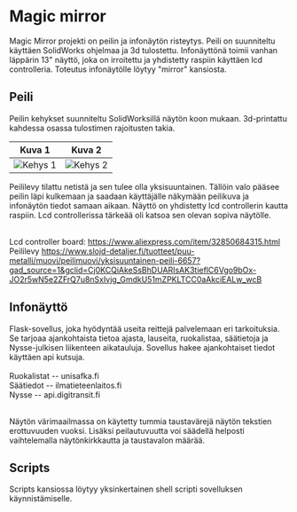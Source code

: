 # Magic mirror


Magic Mirror projekti on peilin ja infonäytön risteytys. Peili on suunniteltu käyttäen SolidWorks ohjelmaa ja 3d tulostettu. Infonäyttönä toimii vanhan läppärin 13" näyttö, joka on irroitettu ja yhdistetty raspiin käyttäen lcd controlleria. Toteutus infonäytölle löytyy "mirror" kansiosta.


## Peili

Peilin kehykset suunniteltu SolidWorksillä näytön koon mukaan. 3d-printattu kahdessa osassa tulostimen rajoitusten takia.

| Kuva 1                                              | Kuva 2                                              |
|------------------------------------------------------|------------------------------------------------------|
| ![Kehys 1](https://github.com/araatikainen/magicmirror/assets/107348864/83f7ab36-1978-450e-af72-b5ebea3708b1) | ![Kehys 2](https://github.com/araatikainen/magicmirror/assets/107348864/5326cc4b-71ee-4ff7-abb8-d5f360541e44) |


Peililevy tilattu netistä ja sen tulee olla yksisuuntainen.
Tällöin valo pääsee peilin läpi kulkemaan ja saadaan käyttäjälle näkymään peilikuva ja infonäytön tiedot samaan aikaan.
Näyttö on yhdistetty lcd controllerin kautta raspiin. Lcd controllerissa tärkeää oli katsoa sen olevan sopiva näytölle.

&nbsp;\
Lcd controller board: 
https://www.aliexpress.com/item/32850684315.html
&nbsp;\
Peililevy
https://www.slojd-detaljer.fi/tuotteet/puu-metalli/muovi/peilimuovi/yksisuuntainen-peili-6657?gad_source=1&gclid=Cj0KCQiAkeSsBhDUARIsAK3tieflC6Vgo9bOx-JO2r5wN5e2ZFrQ7u8nSxIvjg_GmdkU51mZPKLTCC0aAkciEALw_wcB


## Infonäyttö

Flask-sovellus, joka hyödyntää useita reittejä palvelemaan eri tarkoituksia. Se tarjoaa ajankohtaista tietoa ajasta, lauseita, ruokalistaa, säätietoja ja Nysse-julkisen liikenteen aikatauluja. 
Sovellus hakee ajankohtaiset tiedot käyttäen api kutsuja.\
&nbsp;\
Ruokalistat -- unisafka.fi\
Säätiedot -- ilmatieteenlaitos.fi\
Nysse -- api.digitransit.fi\
&nbsp;

Näytön värimaailmassa on käytetty tummia taustavärejä näytön tekstien erottuvuuden vuoksi. Lisäksi peilautuvuutta voi säädellä helposti vaihtelemalla näytönkirkkautta ja taustavalon määrää.

## Scripts

Scripts kansiossa löytyy yksinkertainen shell scripti sovelluksen käynnistämiselle.
